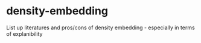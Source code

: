 # density-embedding
List up literatures and pros/cons of density embedding - especially in terms of explanibility

